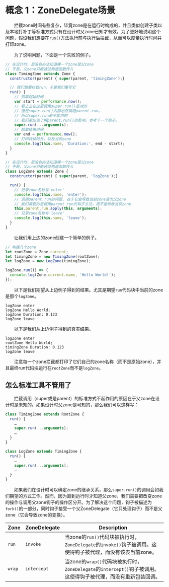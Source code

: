 # 概念 1：ZoneDelegate场景

&emsp;&emsp;拦截zone时间有些复杂，毕竟zone是在运行时构成的，并且类似创建子类以及本地打补丁等标准方式只有在设计时父zone已知才有效。为了更好地说明这个问题，假设我们想要在`run()`方法执行前与执行后拦截，从而可以度量执行时间并打印zone。

&emsp;&emsp;为了说明问题，下面是一个失败的例子。

```javascript
// 在设计时，是没有办法知道哪一个zone是父zone
// 于是，父zone只能通过构造函数传入
class TimingZone extends Zone {
  constructor(parent) { super(parent, 'timingZone');}

  // 我们想要拦截run，于是我们重写它
  run() {
    // 抓取起始时间
    var start = performance.now();
    // 看上去在这里调用super.run()是对的
    // 但是super.run()内部必然调用parent.run。
    // 所以super.run是不能用的
    // 我们更应该了解parent.run()的影响。参考下一个例子。
    super.run(...arguments);
    // 抓取结束时间
    var end = performance.now();
    // 打印持续时长，以及当前zone
    console.log(this.name, 'Duration:', end - start);
  }
}

// 在设计时，是没有办法知道哪一个zone是父zone
// 于是，父zone只能通过构造函数传入
class LogZone extends Zone {
  constructor(parent) { super(parent, 'logZone');}

  run() {
    // 记录zone名称与'enter'
    console.log(this.name, 'enter');
    // 调用parent.run的问题, 在于它会导致当前zone变为父zone
    // 我们需要的是调用parent run的钩子方法，而不是修改当前zone
    this.parent.run.apply(this, arguments);
    // 记录zone名称与'leave'
    console.log(this.name, 'leave');
  }
}
```

&emsp;&emsp;让我们用上边的zone创建一个简单的例子。

```javascript
// 构建几个zone
let rootZone = Zone.current;
let timingZone = new TimingZone(rootZone);
let logZone = new LogZone(timingZone);

logZone.run(() => {
  console.log(Zone.current.name, 'Hello World!');
});
```

&emsp;&emsp;以下是我们期望从上边例子得到的结果。尤其是期望`run`代码块中当前的zone是那个`logZone`。

```log
logZone enter
logZone Hello World;
logZone Duration: 0.123
logZone leave
```

&emsp;&emsp;以下是我们从上边例子得到的真实结果。

```log
logZone enter
rootZone Hello World;
timingZone Duration: 0.123
logZone leave
```

&emsp;&emsp;注意每一个zone拦截都打印了它们自己的zone名称（而不是原始zone），并且最终run代码块运行在`rootZone`而不是`logZone`。

## 怎么标准工具不管用了

&emsp;&emsp;拦截调用（super或是parent）的标准方式不起作用的原因在于父zone在设计时是未知的。如果设计时父zone是可知的，那么我们可以这样写：

```javascript
class TimingZone extends RootZone {
  run() {
    …
    super.run(...arguments);
    …
  }
}

class LogZone extends TimingZone {
  run() {
    …
    super.run(...arguments);
    …
  }
}
```

&emsp;&emsp;如果我们在设计时可以确定zone的继承关系，那么`super.run()`的调用会如我们期望的方式工作。然而，因为直到运行时才知道父zone，我们需要把改变zone的操作与调用父zone钩子的操作区分开。为了解决这个问题，钩子被描述为`fork()`的一部分，同时钩子接受一个父ZoneDelegate（它只处理钩子）而不是父zone（它会导致zone的变换）。

| Zone | ZoneDelegate | Description |
| - | - | - |
| `run` | `invoke` | 当zone的`run()`代码块被执行时，`ZoneDelegate`的`invoke()`钩子被调用。这使得钩子被代理，而没有该表当前zone。 |
| `wrap` | `intercept` | 当zone的`wrap()`代码块被执行时，`ZoneDelegate`的`intercept()`钩子被调用。这使得钩子被代理，而没有重新包装回调。 |

